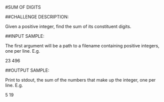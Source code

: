 #SUM OF DIGITS

##CHALLENGE DESCRIPTION:

Given a positive integer, find the sum of its constituent digits.

##INPUT SAMPLE:

The first argument will be a path to a filename containing positive integers, one per line. E.g.

23
496

##OUTPUT SAMPLE:

Print to stdout, the sum of the numbers that make up the integer, one per line. E.g.

5
19